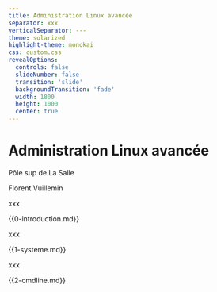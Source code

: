```yaml
---
title: Administration Linux avancée
separator: xxx
verticalSeparator: ---
theme: solarized
highlight-theme: monokai
css: custom.css
revealOptions:
  controls: false
  slideNumber: false
  transition: 'slide'
  backgroundTransition: 'fade'
  width: 1800
  height: 1000
  center: true
---
```



# Administration Linux avancée

Pôle sup de La Salle

Florent Vuillemin

xxx

{{0-introduction.md}}

xxx

{{1-systeme.md}}

xxx

{{2-cmdline.md}}